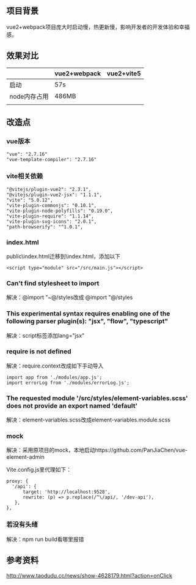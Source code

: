 ## 项目背景

vue2+webpack项目庞大时启动慢，热更新慢，影响开发者的开发体验和幸福感。



## 效果对比

|              | vue2+webpack | vue2+vite5 |
| ------------ | ------------ | ---------- |
| 启动         | 57s          |            |
| node内存占用 | 486MB        |            |
|              |              |            |



## 改造点

### vue版本

```
"vue": "2.7.16"
"vue-template-compiler": "2.7.16"
```

### vite相关依赖

```
"@vitejs/plugin-vue2": "2.3.1",
"@vitejs/plugin-vue2-jsx": "1.1.1",
"vite": "5.0.12",
"vite-plugin-commonjs": "0.10.1",
"vite-plugin-node-polyfills": "0.19.0",
"vite-plugin-require": "1.1.14",
"vite-plugin-svg-icons": "2.0.1",
"path-browserify": "^1.0.1",
```

### index.html

public\index.html迁移到\index.html，添加以下

```
<script type="module" src="/src/main.js"></script>
```



### Can't find stylesheet to import

解决：@import "~@/styles改成 @import "@/styles



### This experimental syntax requires enabling one of the following parser plugin(s): "jsx", "flow", "typescript"

解决：script标签添加lang="jsx"



### require is not defined

解决：require.context改成如下手动导入

```
import app from './modules/app.js';
import errorLog from './modules/errorLog.js';
```



### The requested module '/src/styles/element-variables.scss' does not provide an export named 'default'

解决：element-variables.scss改成element-variables.module.scss



### mock

解决：采用原项目的mock，本地启动https://github.com/PanJiaChen/vue-element-admin

Vite.config.js里代理如下：

```
proxy: {
  '/api': {
      target: 'http://localhost:9528',
      rewrite: (p) => p.replace(/^\/api/, '/dev-api'),
   },
},
```



### 若没有头绪

解决：npm run build看哪里报错





## 参考资料

http://www.taodudu.cc/news/show-4628179.html?action=onClick